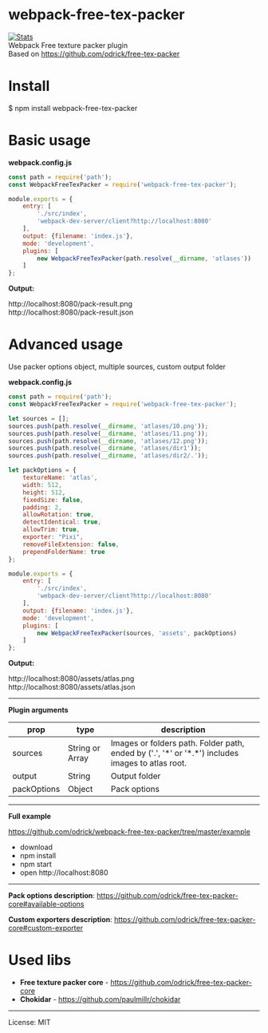 # webpack-free-tex-packer

[![Stats](https://nodei.co/npm/webpack-free-tex-packer.png?downloads=true&stars=true)](https://www.npmjs.com/package/webpack-free-tex-packer) \
Webpack Free texture packer plugin \
Based on https://github.com/odrick/free-tex-packer

# Install
   
$ npm install webpack-free-tex-packer
   
# Basic usage

**webpack.config.js**

```js
const path = require('path');
const WebpackFreeTexPacker = require('webpack-free-tex-packer');

module.exports = {
    entry: [
        './src/index',
        'webpack-dev-server/client?http://localhost:8080'
    ],
    output: {filename: 'index.js'},
    mode: 'development',
    plugins: [
        new WebpackFreeTexPacker(path.resolve(__dirname, 'atlases'))
    ]
};
```

**Output:**

http://localhost:8080/pack-result.png \
http://localhost:8080/pack-result.json 

# Advanced usage

Use packer options object, multiple sources, custom output folder

**webpack.config.js**

```js
const path = require('path');
const WebpackFreeTexPacker = require('webpack-free-tex-packer');

let sources = [];
sources.push(path.resolve(__dirname, 'atlases/10.png'));
sources.push(path.resolve(__dirname, 'atlases/11.png'));
sources.push(path.resolve(__dirname, 'atlases/12.png'));
sources.push(path.resolve(__dirname, 'atlases/dir1'));
sources.push(path.resolve(__dirname, 'atlases/dir2/.'));

let packOptions = {
    textureName: 'atlas',
    width: 512,
    height: 512,
    fixedSize: false,
    padding: 2,
    allowRotation: true,
    detectIdentical: true,
    allowTrim: true,
    exporter: "Pixi",
    removeFileExtension: false,
    prependFolderName: true
};

module.exports = {
    entry: [
        './src/index',
        'webpack-dev-server/client?http://localhost:8080'
    ],
    output: {filename: 'index.js'},
    mode: 'development',
    plugins: [
        new WebpackFreeTexPacker(sources, 'assets', packOptions)
    ]
};
```

**Output:**

http://localhost:8080/assets/atlas.png \
http://localhost:8080/assets/atlas.json 

---

**Plugin arguments**

| prop             | type            | description                                                                                      |
| ---              | ---             | ---                                                                                              |
| sources          | String or Array | Images or folders path. Folder path, ended by ('.', '\*' or '\*.\*') includes images to atlas root. |
| output           | String          | Output folder                                                                                    |
| packOptions      | Object          | Pack options                                                                                     |

---

**Full example**

https://github.com/odrick/webpack-free-tex-packer/tree/master/example

 * download
 * npm install
 * npm start
 * open http://localhost:8080

---

**Pack options description**: https://github.com/odrick/free-tex-packer-core#available-options

**Custom exporters description**: https://github.com/odrick/free-tex-packer-core#custom-exporter

# Used libs

* **Free texture packer core** - https://github.com/odrick/free-tex-packer-core
* **Chokidar** - https://github.com/paulmillr/chokidar

---
License: MIT
